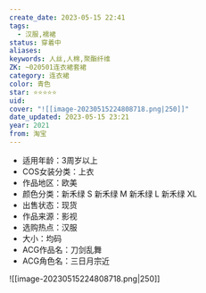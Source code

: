 ```yaml
---
create_date: 2023-05-15 22:41
tags:
  - 汉服,襦裙
status: 穿着中
aliases:
keywords: 人丝,人棉,聚酯纤维
ZK: ~020501连衣裙套裙
category: 连衣裙
color: 青色
star: ⭐⭐⭐⭐⭐
uid:
cover: "![[image-20230515224808718.png|250]]"
date_updated: 2023-05-15 23:21
year: 2021
from: 淘宝
---
```


- 适用年龄：3周岁以上
- COS女装分类：上衣
- 作品地区：欧美
- 颜色分类：新禾绿 S 新禾绿 M 新禾绿 L 新禾绿 XL
- 出售状态：现货
- 作品来源：影视
- 选购热点：汉服
- 大小：均码
- ACG作品名：刀剑乱舞
- ACG角色名：三日月宗近

![[image-20230515224808718.png|250]]
